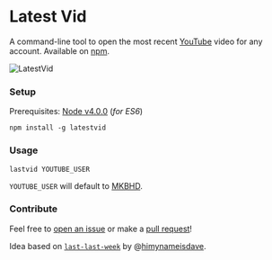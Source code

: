 # Latest Vid
A command-line tool to open the most recent [YouTube](http://youtube.com) video for any account. Available on [npm](https://www.npmjs.com/package/latestvid).

![LatestVid](http://i.imgur.com/dFZVf8e.gifv)

### Setup
Prerequisites: [Node v4.0.0](https://nodejs.org/en/blog/release/v4.0.0/) (*for ES6*)
``` 
npm install -g latestvid
```

### Usage
```
lastvid YOUTUBE_USER
```
`YOUTUBE_USER` will default to [MKBHD](http://youtube.com/user/marquesbrownlee).

### Contribute

Feel free to [open an issue](https://github.com/kshvmdn/latestvid/issues) or make a [pull request](https://github.com/kshvmdn/latestvid/pulls)!

Idea based on [`last-last-week`](https://www.npmjs.com/package/last-last-week) by @[himynameisdave](https://github.com/himynameisdave).
